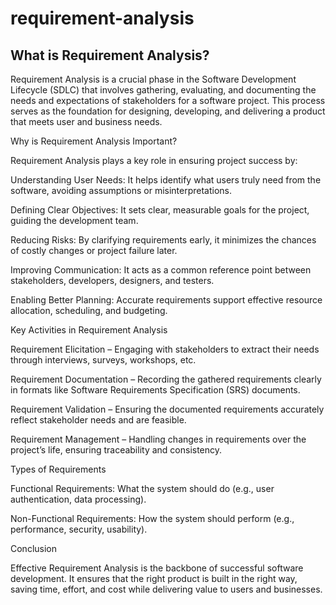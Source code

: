 # requirement-analysis

## What is Requirement Analysis?

Requirement Analysis is a crucial phase in the Software Development Lifecycle (SDLC) that involves gathering, evaluating, and documenting the needs and expectations of stakeholders for a software project. This process serves as the foundation for designing, developing, and delivering a product that meets user and business needs.

Why is Requirement Analysis Important?

Requirement Analysis plays a key role in ensuring project success by:

Understanding User Needs: It helps identify what users truly need from the software, avoiding assumptions or misinterpretations.

Defining Clear Objectives: It sets clear, measurable goals for the project, guiding the development team.

Reducing Risks: By clarifying requirements early, it minimizes the chances of costly changes or project failure later.

Improving Communication: It acts as a common reference point between stakeholders, developers, designers, and testers.

Enabling Better Planning: Accurate requirements support effective resource allocation, scheduling, and budgeting.

Key Activities in Requirement Analysis

Requirement Elicitation – Engaging with stakeholders to extract their needs through interviews, surveys, workshops, etc.

Requirement Documentation – Recording the gathered requirements clearly in formats like Software Requirements Specification (SRS) documents.

Requirement Validation – Ensuring the documented requirements accurately reflect stakeholder needs and are feasible.

Requirement Management – Handling changes in requirements over the project’s life, ensuring traceability and consistency.

Types of Requirements

Functional Requirements: What the system should do (e.g., user authentication, data processing).

Non-Functional Requirements: How the system should perform (e.g., performance, security, usability).

Conclusion

Effective Requirement Analysis is the backbone of successful software development. It ensures that the right product is built in the right way, saving time, effort, and cost while delivering value to users and businesses.